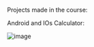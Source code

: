 Projects made in the course:

Android and IOs Calculator:


![image](https://github.com/TiagoFernandes11/react-native-course/assets/89404933/727b031f-b55f-490b-bf02-8eb60e298791)
